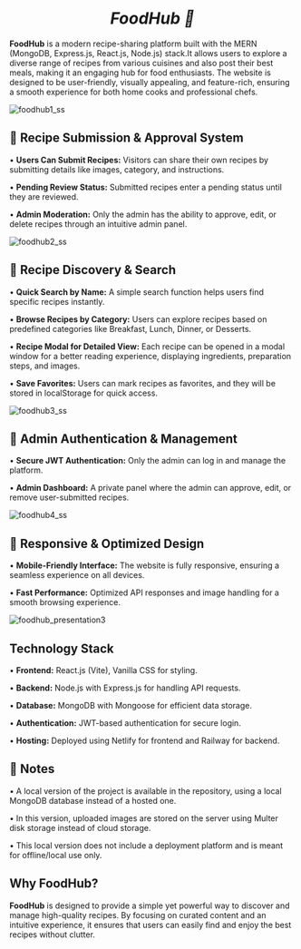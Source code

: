 # <h1 align="center"><strong><em>FoodHub 🍔</em></strong></h1>

**FoodHub** is a modern recipe-sharing platform built with the MERN (MongoDB, Express.js, React.js, Node.js) stack.It allows users to explore a diverse range of recipes from various cuisines and also post their best meals, making it an engaging hub for food enthusiasts. The website is designed to be user-friendly, visually appealing, and feature-rich, ensuring a smooth experience for both home cooks and professional chefs.

![foodhub1_ss](https://github.com/user-attachments/assets/decaff87-909c-4b21-9434-cec935b52f0c)


## 🔹 Recipe Submission & Approval System
   • **Users Can Submit Recipes:** Visitors can share their own recipes by submitting details like images, category, and instructions.
   
   • **Pending Review Status:** Submitted recipes enter a pending status until they are reviewed.
   
   • **Admin Moderation:** Only the admin has the ability to approve, edit, or delete recipes through an intuitive admin panel.

![foodhub2_ss](https://github.com/user-attachments/assets/50e9005c-e751-444f-b5de-f3c777e9fc41)



## 🔹 Recipe Discovery & Search
   • **Quick Search by Name:** A simple search function helps users find specific recipes instantly.

   • **Browse Recipes by Category:** Users can explore recipes based on predefined categories like Breakfast, Lunch, Dinner, or Desserts.

   • **Recipe Modal for Detailed View:** Each recipe can be opened in a modal window for a better reading experience, displaying ingredients, preparation steps, and images.
   
   • **Save Favorites:** Users can mark recipes as favorites, and they will be stored in localStorage for quick access.

![foodhub3_ss](https://github.com/user-attachments/assets/0c7c96cd-29f7-403f-be47-5eb541759715)

 
## 🔹 Admin Authentication & Management
   • **Secure JWT Authentication:** Only the admin can log in and manage the platform.
   
   • **Admin Dashboard:** A private panel where the admin can approve, edit, or remove user-submitted recipes.

![foodhub4_ss](https://github.com/user-attachments/assets/b9d35a89-f31c-45b3-b657-fee3c6c042dc)

   
## 🔹 Responsive & Optimized Design
   • **Mobile-Friendly Interface:** The website is fully responsive, ensuring a seamless experience on all devices.

   • **Fast Performance:** Optimized API responses and image handling for a smooth browsing experience.

![foodhub_presentation3](https://github.com/user-attachments/assets/63ab43dc-0abd-4501-88f1-211ad2a3f7ff)

## Technology Stack

   • **Frontend:** React.js (Vite), Vanilla CSS for styling.

   • **Backend:** Node.js with Express.js for handling API requests.

   • **Database:** MongoDB with Mongoose for efficient data storage.

   • **Authentication:** JWT-based authentication for secure login.

   • **Hosting:** Deployed using Netlify for frontend and Railway for backend.

## 📌 Notes
• A local version of the project is available in the repository, using a local MongoDB database instead of a hosted one.

• In this version, uploaded images are stored on the server using Multer disk storage instead of cloud storage.

• This local version does not include a deployment platform and is meant for offline/local use only.

## Why FoodHub?

**FoodHub** is designed to provide a simple yet powerful way to discover and manage high-quality recipes. By focusing on curated content and an intuitive experience, it ensures that users can easily find and enjoy the best recipes without clutter.



